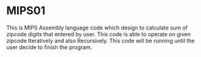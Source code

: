 # MIPS01
This is MIPS Assembly language code which design to calculate sum of zipcode digits that entered by user. 
This code is able to operate on given zipcode Iteratively and also Recursively.
This code will be running until the user decide to finish the program.
